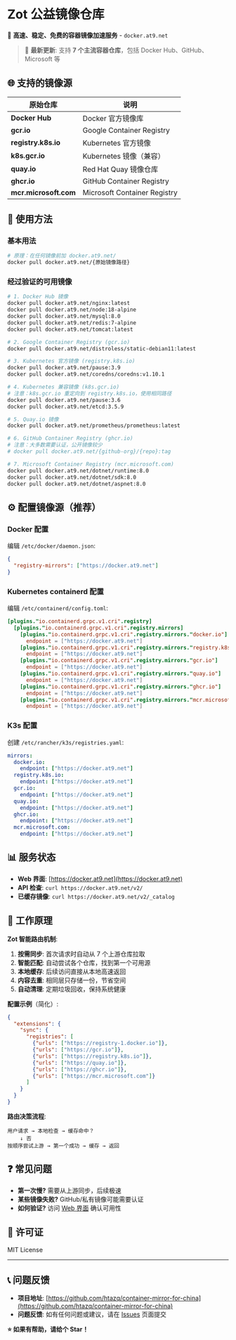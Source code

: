 # Zot 公益镜像仓库

🚀 **高速、稳定、免费的容器镜像加速服务** - `docker.at9.net`

> 🎉 **最新更新**: 支持 **7 个主流容器仓库**，包括 Docker Hub、GitHub、Microsoft 等

## 🌐 支持的镜像源

| 原始仓库 | 说明 |
|---------|------|
| **Docker Hub** | Docker 官方镜像库 |
| **gcr.io** | Google Container Registry |
| **registry.k8s.io** | Kubernetes 官方镜像 |
| **k8s.gcr.io** | Kubernetes 镜像（兼容） |
| **quay.io** | Red Hat Quay 镜像仓库 |
| **ghcr.io** | GitHub Container Registry |
| **mcr.microsoft.com** | Microsoft Container Registry |

## 🚀 使用方法

### 基本用法
```bash
# 原理：在任何镜像前加 docker.at9.net/
docker pull docker.at9.net/{原始镜像路径}
```

### 经过验证的可用镜像
```bash
# 1. Docker Hub 镜像
docker pull docker.at9.net/nginx:latest
docker pull docker.at9.net/node:18-alpine
docker pull docker.at9.net/mysql:8.0
docker pull docker.at9.net/redis:7-alpine
docker pull docker.at9.net/tomcat:latest

# 2. Google Container Registry (gcr.io)
docker pull docker.at9.net/distroless/static-debian11:latest

# 3. Kubernetes 官方镜像 (registry.k8s.io)
docker pull docker.at9.net/pause:3.9
docker pull docker.at9.net/coredns/coredns:v1.10.1

# 4. Kubernetes 兼容镜像 (k8s.gcr.io)
# 注意：k8s.gcr.io 重定向到 registry.k8s.io，使用相同路径
docker pull docker.at9.net/pause:3.6
docker pull docker.at9.net/etcd:3.5.9

# 5. Quay.io 镜像
docker pull docker.at9.net/prometheus/prometheus:latest

# 6. GitHub Container Registry (ghcr.io) 
# 注意：大多数需要认证，公开镜像较少
# docker pull docker.at9.net/{github-org}/{repo}:tag

# 7. Microsoft Container Registry (mcr.microsoft.com) 
docker pull docker.at9.net/dotnet/runtime:8.0
docker pull docker.at9.net/dotnet/sdk:8.0
docker pull docker.at9.net/dotnet/aspnet:8.0
```

## ⚙️ 配置镜像源（推荐）

### Docker 配置
编辑 `/etc/docker/daemon.json`:
```json
{
  "registry-mirrors": ["https://docker.at9.net"]
}
```

### Kubernetes containerd 配置
编辑 `/etc/containerd/config.toml`:
```toml
[plugins."io.containerd.grpc.v1.cri".registry]
  [plugins."io.containerd.grpc.v1.cri".registry.mirrors]
    [plugins."io.containerd.grpc.v1.cri".registry.mirrors."docker.io"]
      endpoint = ["https://docker.at9.net"]
    [plugins."io.containerd.grpc.v1.cri".registry.mirrors."registry.k8s.io"]  
      endpoint = ["https://docker.at9.net"]
    [plugins."io.containerd.grpc.v1.cri".registry.mirrors."gcr.io"]
      endpoint = ["https://docker.at9.net"]
    [plugins."io.containerd.grpc.v1.cri".registry.mirrors."quay.io"]
      endpoint = ["https://docker.at9.net"]
    [plugins."io.containerd.grpc.v1.cri".registry.mirrors."ghcr.io"]
      endpoint = ["https://docker.at9.net"]
    [plugins."io.containerd.grpc.v1.cri".registry.mirrors."mcr.microsoft.com"]
      endpoint = ["https://docker.at9.net"]
```

### K3s 配置
创建 `/etc/rancher/k3s/registries.yaml`:
```yaml
mirrors:
  docker.io:
    endpoint: ["https://docker.at9.net"]
  registry.k8s.io:
    endpoint: ["https://docker.at9.net"]
  gcr.io:
    endpoint: ["https://docker.at9.net"]
  quay.io:
    endpoint: ["https://docker.at9.net"]
  ghcr.io:
    endpoint: ["https://docker.at9.net"]
  mcr.microsoft.com:
    endpoint: ["https://docker.at9.net"]
```

## 📊 服务状态

- **Web 界面**: [https://docker.at9.net](https://docker.at9.net)
- **API 检查**: `curl https://docker.at9.net/v2/`
- **已缓存镜像**: `curl https://docker.at9.net/v2/_catalog`

## 🔧 工作原理

**Zot 智能路由机制**:

1. **按需同步**: 首次请求时自动从 7 个上游仓库拉取
2. **智能匹配**: 自动尝试各个仓库，找到第一个可用源
3. **本地缓存**: 后续访问直接从本地高速返回
4. **内容去重**: 相同层只存储一份，节省空间
5. **自动清理**: 定期垃圾回收，保持系统健康

**配置示例**（简化）:
```json
{
  "extensions": {
    "sync": {
      "registries": [
        {"urls": ["https://registry-1.docker.io"]},
        {"urls": ["https://gcr.io"]},
        {"urls": ["https://registry.k8s.io"]},
        {"urls": ["https://quay.io"]},
        {"urls": ["https://ghcr.io"]},
        {"urls": ["https://mcr.microsoft.com"]}
      ]
    }
  }
}
```

**路由决策流程**:
```
用户请求 → 本地检查 → 缓存命中？
    ↓ 否
按顺序尝试上游 → 第一个成功 → 缓存 → 返回
```

## ❓ 常见问题

- **第一次慢?** 需要从上游同步，后续极速
- **某些镜像失败?** GitHub/私有镜像可能需要认证
- **如何验证?** 访问 [Web 界面](https://docker.at9.net) 确认可用性

## 📄 许可证

MIT License

---

## 📞 问题反馈

- **项目地址**: [https://github.com/htazq/container-mirror-for-china](https://github.com/htazq/container-mirror-for-china)
- **问题反馈**: 如有任何问题或建议，请在 [Issues](https://github.com/htazq/container-mirror-for-china/issues) 页面提交

**⭐ 如果有帮助，请给个 Star！**
